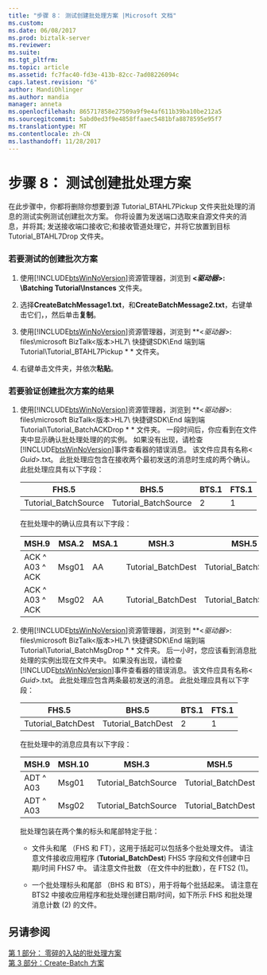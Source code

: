 ```yaml
---
title: "步骤 8： 测试创建批处理方案 |Microsoft 文档"
ms.custom: 
ms.date: 06/08/2017
ms.prod: biztalk-server
ms.reviewer: 
ms.suite: 
ms.tgt_pltfrm: 
ms.topic: article
ms.assetid: fc7fac40-fd3e-413b-82cc-7ad08226094c
caps.latest.revision: "6"
author: MandiOhlinger
ms.author: mandia
manager: anneta
ms.openlocfilehash: 865717858e27509a9f9e4af611b39ba10be212a5
ms.sourcegitcommit: 5abd0ed3f9e4858ffaaec5481bfa8878595e95f7
ms.translationtype: MT
ms.contentlocale: zh-CN
ms.lasthandoff: 11/28/2017
---
```

# <a name="step-8-test-the-create-batch-scenario"></a>步骤 8： 测试创建批处理方案
在此步骤中，你都将删除你想要到源 Tutorial_BTAHL7Pickup 文件夹批处理的消息的测试实例测试创建批次方案。 你将设置为发送端口选取来自源文件夹的消息，并将其; 发送接收端口接收它;和接收管道处理它，并将它放置到目标 Tutorial_BTAHL7Drop 文件夹。  
  
### <a name="to-test-the-create-batch-scenario"></a>若要测试的创建批次方案  
  
1.  使用[!INCLUDE[btsWinNoVersion](../../includes/btswinnoversion-md.md)]资源管理器，浏览到  **\<*驱动器*\>: \Batching Tutorial\Instances** 文件夹。  
  
2.  选择**CreateBatchMessage1.txt**，和**CreateBatchMessage2.txt**，右键单击它们，，然后单击**复制**。  
  
3.  使用[!INCLUDE[btsWinNoVersion](../../includes/btswinnoversion-md.md)]资源管理器，浏览到  **\<*驱动器*\>: files\microsoft BizTalk\<版本\>HL7\ 快捷键SDK\End 端到端 Tutorial\Tutorial_BTAHL7Pickup * * 文件夹。  
  
4.  右键单击文件夹，并依次**粘贴**。  
  
### <a name="to-verify-the-results-of-the-create-batch-scenario"></a>若要验证创建批次方案的结果  
  
1.  使用[!INCLUDE[btsWinNoVersion](../../includes/btswinnoversion-md.md)]资源管理器，浏览到  **\<*驱动器*\>: files\microsoft BizTalk\<版本\>HL7\ 快捷键SDK\End 端到端 Tutorial\Tutorial_BatchACKDrop * * 文件夹。 一段时间后，你应看到在文件夹中显示确认批处理处理的的实例。 如果没有出现，请检查[!INCLUDE[btsWinNoVersion](../../includes/btswinnoversion-md.md)]事件查看器的错误消息。 该文件应具有名称\< *Guid*\>.txt。 此批处理应包含在接收两个最初发送的消息时生成的两个确认。 此批处理应具有以下字段：  
  
    |FHS.5|BHS.5|BTS.1|FTS.1|  
    |-----------|-----------|-----------|-----------|  
    |Tutorial_BatchSource|Tutorial_BatchSource|2|1|  
  
     在批处理中的确认应具有以下字段：  
  
    |MSH.9|MSA.2|MSA.1|MSH.3|MSH.5|  
    |-----------|-----------|-----------|-----------|-----------|  
    |ACK ^ A03 ^ ACK|Msg01|AA|Tutorial_BatchDest|Tutorial_BatchSource|  
    |ACK ^ A03 ^ ACK|Msg02|AA|Tutorial_BatchDest|Tutorial_BatchSource|  
  
2.  使用[!INCLUDE[btsWinNoVersion](../../includes/btswinnoversion-md.md)]资源管理器，浏览到  **\<*驱动器*\>: files\microsoft BizTalk\<版本\>HL7\ 快捷键SDK\End 端到端 Tutorial\Tutorial_BatchMsgDrop * * 文件夹。 后一小时，您应该看到消息批处理的实例出现在文件夹中。 如果没有出现，请检查[!INCLUDE[btsWinNoVersion](../../includes/btswinnoversion-md.md)]事件查看器的错误消息。 该文件应具有名称\< *Guid*\>.txt。 此批处理应包含两条最初发送的消息。 此批处理应具有以下字段：  
  
    |FHS.5|BHS.5|BTS.1|FTS.1|  
    |-----------|-----------|-----------|-----------|  
    |Tutorial_BatchDest|Tutorial_BatchDest|2|1|  
  
     在批处理中的消息应具有以下字段：  
  
    |MSH.9|MSH.10|MSH.3|MSH.5|  
    |-----------|------------|-----------|-----------|  
    |ADT ^ A03|Msg01|Tutorial_BatchSource|Tutorial_BatchDest|  
    |ADT ^ A03|Msg02|Tutorial_BatchSource|Tutorial_BatchDest|  
  
     批处理包装在两个集的标头和尾部特定于批：  
  
    -   文件头和尾 （FHS 和 FT），这用于括起可以包括多个批处理文件。 请注意文件接收应用程序 (**Tutorial_BatchDest**) FHS5 字段和文件创建中日期/时间 FHS7 中。 请注意文件批数 （在文件中的批数），在 FTS2 (1)。  
  
    -   一个批处理标头和尾部 （BHS 和 BTS），用于将每个批括起来。 请注意在 BTS2 中接收应用程序和批处理创建日期/时间，如下所示 FHS 和批处理消息计数 (2) 的文件。  
  
## <a name="see-also"></a>另请参阅  
 [第 1 部分： 零碎的入站的批处理方案](../../adapters-and-accelerators/accelerator-hl7/part-1-fragmented-inbound-batch-scenario.md)   
 [第 3 部分：Create-Batch 方案](../../adapters-and-accelerators/accelerator-hl7/part-3-create-batch-scenario.md)